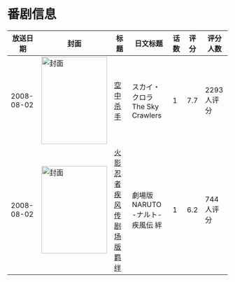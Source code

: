 # 番剧信息

|放送日期|封面|标题|日文标题|话数|评分|评分人数|
|---|---|---|---|---|---|---|
|2008-08-02|<img src="https://lain.bgm.tv/pic/cover/c/f2/6d/1836_5fH2v.jpg" alt="封面" style="width:150px;height:200px;object-fit:cover;">|[空中杀手](https://bangumi.tv/subject/1836)|スカイ・クロラ The Sky Crawlers|1|7.7|2293人评分|
|2008-08-02|<img src="https://lain.bgm.tv/pic/cover/c/7d/e4/22444_5VaaQ.jpg" alt="封面" style="width:150px;height:200px;object-fit:cover;">|[火影忍者疾风传 剧场版 羁绊](https://bangumi.tv/subject/22444)|劇場版 NARUTO -ナルト- 疾風伝 絆|1|6.2|744人评分|
